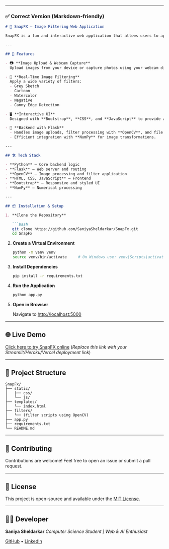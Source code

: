 

---

### ✅ Correct Version (Markdown-friendly)

````markdown
# 🎨 SnapFX – Image Filtering Web Application

SnapFX is a fun and interactive web application that allows users to apply various real-time image filters either by uploading images or using their webcam. It's designed for both educational demonstrations and entertainment, making image processing accessible and visually engaging.

---

## 🚀 Features

- 📷 **Image Upload & Webcam Capture**  
  Upload images from your device or capture photos using your webcam directly within the browser.

- 🎨 **Real-Time Image Filtering**  
  Apply a wide variety of filters:
  - Grey Sketch
  - Cartoon
  - Watercolor
  - Negative
  - Canny Edge Detection

- 🖥️ **Interactive UI**  
  Designed with **Bootstrap**, **CSS**, and **JavaScript** to provide a clean and user-friendly interface.

- 🧠 **Backend with Flask**  
  - Handles image uploads, filter processing with **OpenCV**, and file download functionality.
  - Efficient integration with **NumPy** for image transformations.

---

## 🛠️ Tech Stack

- **Python** – Core backend logic  
- **Flask** – Web server and routing  
- **OpenCV** – Image processing and filter application  
- **HTML, CSS, JavaScript** – Frontend  
- **Bootstrap** – Responsive and styled UI  
- **NumPy** – Numerical processing

---

## 📦 Installation & Setup

1. **Clone the Repository**

   ```bash
   git clone https://github.com/SaniyaSheldarkar/SnapFx.git
   cd SnapFx
````

2. **Create a Virtual Environment**

   ```bash
   python -m venv venv
   source venv/bin/activate     # On Windows use: venv\Scripts\activate
   ```

3. **Install Dependencies**

   ```bash
   pip install -r requirements.txt
   ```

4. **Run the Application**

   ```bash
   python app.py
   ```

5. **Open in Browser**

   Navigate to [http://localhost:5000](http://localhost:5000)

---

## 🌐 Live Demo

[Click here to try SnapFX online](https://your-deployed-app-link.streamlit.app)
(*Replace this link with your Streamlit/Heroku/Vercel deployment link*)

---

## 📂 Project Structure

```
SnapFx/
├── static/
│   ├── css/
│   └── js/
├── templates/
│   └── index.html
├── filters/
│   └── (filter scripts using OpenCV)
├── app.py
├── requirements.txt
└── README.md
```

---

## 🤝 Contributing

Contributions are welcome! Feel free to open an issue or submit a pull request.

---

## 📄 License

This project is open-source and available under the [MIT License](LICENSE).

---

## 👩‍💻 Developer

**Saniya Sheldarkar**
*Computer Science Student | Web & AI Enthusiast*

[GitHub](https://github.com/SaniyaSheldarkar) • [LinkedIn](https://www.linkedin.com/in/saniya-sheldarkar/)

```

